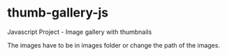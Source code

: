 # thumb-gallery-js
Javascript Project - Image gallery with thumbnails

The images have to be in images folder or change the path of the images.
